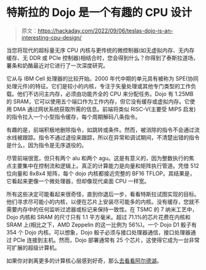 # 特斯拉的 Dojo 是一个有趣的 CPU 设计

> 原文：<https://hackaday.com/2022/09/06/teslas-dojo-is-an-interesting-cpu-design/>

当您将现代的超标量无序 CPU 内核与更传统的微控制器(如无虚拟内存、无内存缓存、无 DDR 或 PCIe 控制器)相结合时，您会得到什么？你得到了泰斯拉道场，薯条和奶酪最近对它进行了一次深度研究。

它从与 IBM Cell 处理器的比较开始。2000 年代中期的单元具有被称为 SPE(协同处理元件)的特征。它们是较小的内核，专注于矢量处理或其他专门类型的工作负载。他们不访问主内存，必须由功能齐全的 CPU 来分配任务。Dojo 有 1.25MB 的 SRAM，它可以使用五个端口作为工作内存，但它没有缓存或虚拟内存。它使用 DMA 通过网状系统获取所需的信息。前端将类似 RISC-V(主要受 MIPS 启发)的指令拉入一个小型指令缓存，每个周期解码八条指令。

有趣的是，前端积极地删除指令，如跳转或条件。然而，被消除的指令不会通过流水线被跟踪。指令不通过退役来跟踪，所以在异常和调试期间，不清楚出错的指令是什么，因为指令是无序退役的。

尽管前端很宽，但只有两个 alu 和两个 agu。这是有意义的，因为整数执行的焦点主要集中在控制流和逻辑上。真正的计算能力是向量和矩阵执行管道。凭借 512 位向量和 8x8x4 矩阵，每个 dojo 内核都接近完整的 BF16 TFLOP。其结果是，它看起来更像一个微处理器，但却像现代桌面 CPU 一样宽。

所有这些决定可能看起来很奇怪，直到你退后一步，看看特斯拉试图实现的目标。他们寻求尽可能小的内核，以便在芯片上安装尽可能多的内核。没有缓存，您就不需要内存中的任何监听过滤器或标记来保持一致性。在 TSMC 的 7 纳米工艺中，Dojo 内核和 SRAM 的尺寸只有 1.1 平方毫米。超过 71.1%的芯片花费在内核和 SRAM 上(相比之下，AMD Zeppelin 的这一比例为 56%)。一个 Dojo D1 骰子有 354 个 Dojo 内核。可以想象，Dojo 骰子必须与接口处理器通信，接口处理器通过 PCIe 连接到主机。然而，Dojo 部署通常有 25 个芯片，这使得它成为一台非常可扩展的超级计算机。

如果你对剥离更多的计算核心层感到好奇，那么[去看看阿尔德湖](https://hackaday.com/2021/12/29/peering-into-the-murky-depths-of-alder-lake/)。